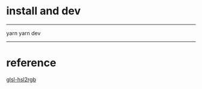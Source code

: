 # install and dev

---

yarn
yarn dev

---

# reference

[glsl-hsl2rgb](https://github.com/Experience-Monks/glsl-hsl2rgb)
